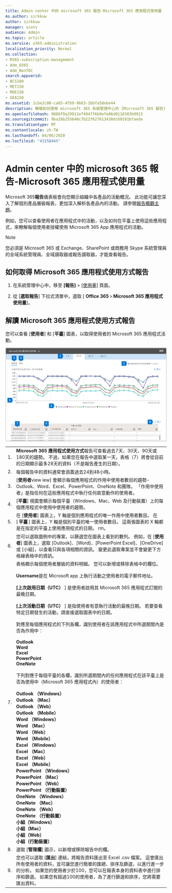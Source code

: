 ```yaml
---
title: Admin center 中的 microsoft 365 報告-Microsoft 365 應用程式使用量
ms.author: sirkkuw
author: sirkkuw
manager: scotv
audience: Admin
ms.topic: article
ms.service: o365-administration
localization_priority: Normal
ms.collection:
- M365-subscription-management
- Adm_O365
- Adm_NonTOC
search.appverid:
- BCS160
- MET150
- MOE150
- GEA150
ms.assetid: 1cbe2c00-ca65-4fb9-9663-1bbfa58ebe44
description: 瞭解如何使用 microsoft 365 系統管理中心的 [Microsoft 365 報告] 儀表板，取得 Microsoft 365 應用程式的使用方式報告。
ms.openlocfilehash: 9086f9a29911ef4947f6b0efe86d0118303b9915
ms.sourcegitcommit: 9ba28b255640c7b22f627613430dc69191bfaede
ms.translationtype: MT
ms.contentlocale: zh-TW
ms.lasthandoff: 04/06/2020
ms.locfileid: "43158445"
---
```

# <a name="microsoft-365-reports-in-the-admin-center---microsoft-365-apps-usage"></a>Admin center 中的 microsoft 365 報告-Microsoft 365 應用程式使用量

Microsoft 365**報告**儀表板會向您顯示組織中各產品的活動概況。 此功能可讓您深入了解個別產品層級報表，更加深入解析各產品內的活動。 請參閱[報告概觀主題](activity-reports.md)。
  
例如，您可以查看使用者在應用程式中的活動，以及如何在平臺上使用這些應用程式，來瞭解每個使用者授權使用 Microsoft 365 App 應用程式的活動。  
  
> [!NOTE]
> 您必須是 Microsoft 365 或 Exchange、SharePoint 或商務用 Skype 系統管理員的全域系統管理員、全域讀取器或報告讀取器，才能查看報告。 

## <a name="how-to-get-to-the-microsoft-365-apps-usage-report"></a>如何取得 Microsoft 365 應用程式使用方式報告

1. 在系統管理中心中，移至 **[報告]** \> <a href="https://go.microsoft.com/fwlink/p/?linkid=2074756" target="_blank">[使用量]</a> 頁面。

    
2. 從 [**選取報告**] 下拉式清單中，選取 [ **Office 365** \> **Microsoft 365 應用程式使用量**]。

## <a name="interpret-the-microsoft-365-apps-usage-report"></a>解讀 Microsoft 365 應用程式使用方式報告

您可以查看 [**使用者**] 和 [**平臺**] 圖表，以取得使用者的 Microsoft 365 應用程式活動。 

![Microsoft 365 應用程式使用方式報告](../../media/proplususagenumbers.png)

|||
|:-----|:-----|
|1.  <br/> |**Microsoft 365 應用程式使用方式**報告可查看過去7天、30天、90天或180天的趨勢。 不過，如果您在報告中選取某一天，表格（7）將會從目前的日期顯示最多28天的資料（不是報告產生的日期）。  <br/> |
|2.  <br/> |每個報告中的資料通常會涵蓋過去24到48小時。  <br/> |
|3.  <br/> |[**使用者**view iew] 會顯示每個應用程式的作用中使用者數目的趨勢-Outlook、Word、Excel、PowerPoint、OneNote 和團隊。 「作用中使用者」是指任何在這些應用程式中執行任何故意動作的使用者。  <br/> |
|4.  <br/> |[**平臺**] 視圖會顯示每個平臺（Windows、Mac、Web 及行動裝置）上的每個應用程式中使用中使用者的趨勢。 <br/> |
|5.<br/>|在 [**使用者**] 圖表上，Y 軸是個別應用程式的唯一作用中使用者數目。 在 [ **平臺** ] 圖表上，Y 軸是個別平臺的唯一使用者數目。 這兩張圖表的 X 軸都是在指定的平臺上使用應用程式的日期。 rm。<br/>|
|6.<br/>|您可以選取圖例中的專案，以篩選您在圖表上看到的數列。 例如，在 [**使用者**] 圖表上，選取 [Outlook]、[Word]、[PowerPoint Excel]、[OneDrive] 或 [小組]，以查看只與各項相關的資訊。 變更此選取專案並不會變更下方格線表格中的資訊。|
|7.<br/>|表格顯示每個使用者層級的資料明細。 您可以新增或移除表格中的欄位。 <br/><br/>**Username**是在 Microsoft app 上執行活動之使用者的電子郵件地址。<br><br/>**[上次啟用日期（UTC）** ] 是使用者啟用其 Microsoft 365 應用程式訂閱的最晚日期。<br/><br/>**[上次活動日期（UTC）** ] 是指使用者有意執行活動的最晚日期。 若要查看特定日期發生的活動，請直接選取圖表中的日期。<br/><br/>對應至每個應用程式的下列各欄，識別使用者在該應用程式中所選期間內是否為作用中：<br> <br>**Outlook** <br>**Word** <br>**Excel**<br>**PowerPoint** <br>**OneNote**<br><br> 下列對應于每個平臺的各欄，識別所選期間內的任何應用程式在該平臺上是否為使用中（Microsoft 365 應用程式內）的使用者：<br><br>**Outlook （Windows）**<br>**Outlook （Mac）**<br>**Outlook （Web）** <br>**Outlook （Mobile）**<br> **Word （Windows）**<br> **Word （Mac）**<br> **Word （Web）**<br> **Word （Mobile）**<br> **Excel （Windows）**<br> **Excel （Mac）**<br> **Excel （Web）**<br> **Excel （Mobile）**<br> **PowerPoint （Windows）**<br> **PowerPoint （Mac）**<br>**PowerPoint （Web）**<br> **PowerPoint （行動裝置）**<br> **OneNote （Windows）**<br> **OneNote （Mac）**<br> **OneNote （Web）**<br>**OneNote （行動裝置）**<br> **小組（Windows）**<br> **小組（Mac）**<br> **小組（Web）**<br>**小組（行動裝置）** |
|8.<br/>|選取 [**管理欄**] 圖示，以新增或移除報告中的欄。|
|9.<br/>|您也可以選取 [**匯出**] 連結，將報告資料匯出至 Excel .csv 檔案。 這會匯出所有使用者的資料，並可讓您進行簡單的匯總、排序及篩選，以進行進一步的分析。 如果您的使用者少於100，您可以在報表本身的資料表中進行排序和篩選。 如果您有超過100的使用者，為了進行篩選和排序，您將需要匯出資料。|